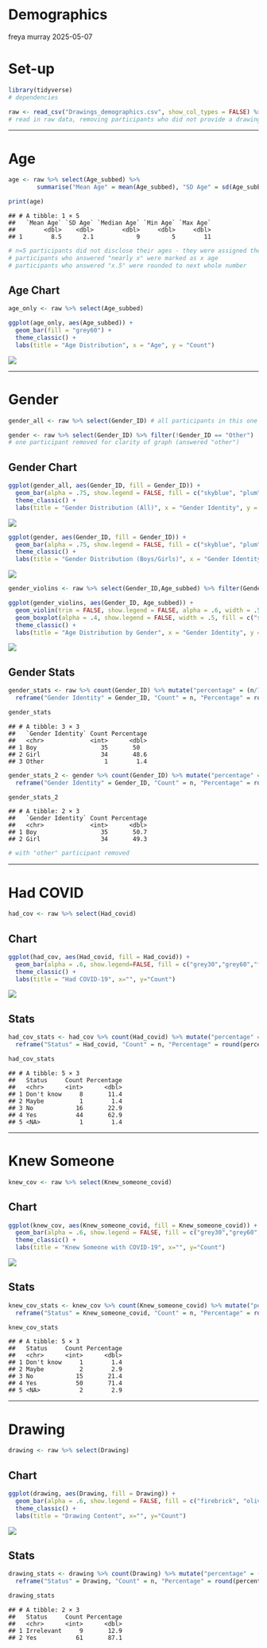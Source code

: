 Demographics
================
freya murray
2025-05-07

# Set-up

``` r
library(tidyverse)
# dependencies
```

``` r
raw <- read_csv("Drawings_demographics.csv", show_col_types = FALSE) %>% filter(Drawing != "No")
# read in raw data, removing participants who did not provide a drawing - n=70 
```

------------------------------------------------------------------------

# Age

``` r
age <- raw %>% select(Age_subbed) %>%
        summarise("Mean Age" = mean(Age_subbed), "SD Age" = sd(Age_subbed), "Median Age" = median(Age_subbed), "Min Age" = min(Age_subbed), "Max Age" = max(Age_subbed)) %>% round(digits = 1) 

print(age)
```

    ## # A tibble: 1 × 5
    ##   `Mean Age` `SD Age` `Median Age` `Min Age` `Max Age`
    ##        <dbl>    <dbl>        <dbl>     <dbl>     <dbl>
    ## 1        8.5      2.1            9         5        11

``` r
# n=5 participants did not disclose their ages - they were assigned the average age for their grade (e.g. P1 = 5, P3 = 7 and so on)
# participants who answered "nearly x" were marked as x age 
# participants who answered "x.5" were rounded to next whole number
```

## Age Chart

``` r
age_only <- raw %>% select(Age_subbed) 

ggplot(age_only, aes(Age_subbed)) +
  geom_bar(fill = "grey60") +
  theme_classic() +
  labs(title = "Age Distribution", x = "Age", y = "Count")
```

![](demographics_files/figure-gfm/unnamed-chunk-4-1.png)<!-- -->

------------------------------------------------------------------------

# Gender

``` r
gender_all <- raw %>% select(Gender_ID) # all participants in this one

gender <- raw %>% select(Gender_ID) %>% filter(!Gender_ID == "Other") 
# one participant removed for clarity of graph (answered "other")
```

## Gender Chart

``` r
ggplot(gender_all, aes(Gender_ID, fill = Gender_ID)) +
  geom_bar(alpha = .75, show.legend = FALSE, fill = c("skyblue", "plum", "olivedrab")) +
  theme_classic() +
  labs(title = "Gender Distribution (All)", x = "Gender Identity", y = "Count")
```

![](demographics_files/figure-gfm/unnamed-chunk-6-1.png)<!-- -->

``` r
ggplot(gender, aes(Gender_ID, fill = Gender_ID)) +
  geom_bar(alpha = .75, show.legend = FALSE, fill = c("skyblue", "plum")) +
  theme_classic() +
  labs(title = "Gender Distribution (Boys/Girls)", x = "Gender Identity", y = "Count")
```

![](demographics_files/figure-gfm/unnamed-chunk-7-1.png)<!-- -->

``` r
gender_violins <- raw %>% select(Gender_ID,Age_subbed) %>% filter(Gender_ID != "Other")
```

``` r
ggplot(gender_violins, aes(Gender_ID, Age_subbed)) +
  geom_violin(trim = FALSE, show.legend = FALSE, alpha = .6, width = .5) +
  geom_boxplot(alpha = .4, show.legend = FALSE, width = .5, fill = c("skyblue", "plum"))+
  theme_classic() +
  labs(title = "Age Distribution by Gender", x = "Gender Identity", y = "Age")
```

![](demographics_files/figure-gfm/unnamed-chunk-9-1.png)<!-- -->

## Gender Stats

``` r
gender_stats <- raw %>% count(Gender_ID) %>% mutate("percentage" = (n/70)*100) %>%
  reframe("Gender Identity" = Gender_ID, "Count" = n, "Percentage" = round(percentage, digits = 1))  

gender_stats
```

    ## # A tibble: 3 × 3
    ##   `Gender Identity` Count Percentage
    ##   <chr>             <int>      <dbl>
    ## 1 Boy                  35       50  
    ## 2 Girl                 34       48.6
    ## 3 Other                 1        1.4

``` r
gender_stats_2 <- gender %>% count(Gender_ID) %>% mutate("percentage" = (n/69)*100) %>%
  reframe("Gender Identity" = Gender_ID, "Count" = n, "Percentage" = round(percentage, digits = 1))  

gender_stats_2
```

    ## # A tibble: 2 × 3
    ##   `Gender Identity` Count Percentage
    ##   <chr>             <int>      <dbl>
    ## 1 Boy                  35       50.7
    ## 2 Girl                 34       49.3

``` r
# with "other" participant removed
```

------------------------------------------------------------------------

# Had COVID

``` r
had_cov <- raw %>% select(Had_covid)
```

## Chart

``` r
ggplot(had_cov, aes(Had_covid, fill = Had_covid)) +
  geom_bar(alpha = .6, show.legend=FALSE, fill = c("grey30","grey60","firebrick", "olivedrab", "grey80")) +
  theme_classic() +
  labs(title = "Had COVID-19", x="", y="Count")
```

![](demographics_files/figure-gfm/unnamed-chunk-13-1.png)<!-- -->

## Stats

``` r
had_cov_stats <- had_cov %>% count(Had_covid) %>% mutate("percentage" = (n/70)*100) %>%
  reframe("Status" = Had_covid, "Count" = n, "Percentage" = round(percentage, digits = 1)) 

had_cov_stats
```

    ## # A tibble: 5 × 3
    ##   Status     Count Percentage
    ##   <chr>      <int>      <dbl>
    ## 1 Don't know     8       11.4
    ## 2 Maybe          1        1.4
    ## 3 No            16       22.9
    ## 4 Yes           44       62.9
    ## 5 <NA>           1        1.4

------------------------------------------------------------------------

# Knew Someone

``` r
knew_cov <- raw %>% select(Knew_someone_covid)
```

## Chart

``` r
ggplot(knew_cov, aes(Knew_someone_covid, fill = Knew_someone_covid)) +
  geom_bar(alpha = .6, show.legend = FALSE, fill = c("grey30","grey60","firebrick", "olivedrab", "grey80")) +
  theme_classic() +
  labs(title = "Knew Someone with COVID-19", x="", y="Count")
```

![](demographics_files/figure-gfm/unnamed-chunk-16-1.png)<!-- -->

## Stats

``` r
knew_cov_stats <- knew_cov %>% count(Knew_someone_covid) %>% mutate("percentage" = (n/70)*100) %>%
  reframe("Status" = Knew_someone_covid, "Count" = n, "Percentage" = round(percentage, digits = 1)) 

knew_cov_stats
```

    ## # A tibble: 5 × 3
    ##   Status     Count Percentage
    ##   <chr>      <int>      <dbl>
    ## 1 Don't know     1        1.4
    ## 2 Maybe          2        2.9
    ## 3 No            15       21.4
    ## 4 Yes           50       71.4
    ## 5 <NA>           2        2.9

------------------------------------------------------------------------

# Drawing

``` r
drawing <- raw %>% select(Drawing)
```

## Chart

``` r
ggplot(drawing, aes(Drawing, fill = Drawing)) +
  geom_bar(alpha = .6, show.legend = FALSE, fill = c("firebrick", "olivedrab")) +
  theme_classic() +
  labs(title = "Drawing Content", x="", y="Count")
```

![](demographics_files/figure-gfm/unnamed-chunk-19-1.png)<!-- -->

## Stats

``` r
drawing_stats <- drawing %>% count(Drawing) %>% mutate("percentage" = (n/70)*100) %>%
  reframe("Status" = Drawing, "Count" = n, "Percentage" = round(percentage, digits = 1)) 

drawing_stats
```

    ## # A tibble: 2 × 3
    ##   Status     Count Percentage
    ##   <chr>      <int>      <dbl>
    ## 1 Irrelevant     9       12.9
    ## 2 Yes           61       87.1
